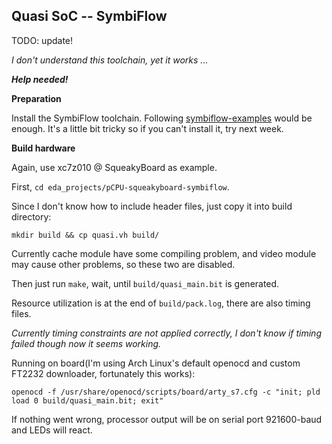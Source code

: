 ## Quasi SoC -- SymbiFlow

TODO: update!

*I don't understand this toolchain, yet it works ...*

***Help needed!***

**Preparation**

Install the SymbiFlow toolchain. Following [symbiflow-examples](https://symbiflow-examples.readthedocs.io/en/latest/getting-symbiflow.html) would be enough. It's a little bit tricky so if you can't install it, try next week. 

**Build hardware**

Again, use xc7z010 @ SqueakyBoard as example. 

First, `cd eda_projects/pCPU-squeakyboard-symbiflow`. 

Since I don't know how to include header files, just copy it into build directory:

`mkdir build && cp quasi.vh build/`

Currently cache module have some compiling problem, and video module may cause other problems, so these two are disabled. 

Then just run `make`, wait, until `build/quasi_main.bit` is generated. 

Resource utilization is at the end of `build/pack.log`, there are also timing files.

*Currently timing constraints are not applied correctly, I don't know if timing failed though now it seems working.*

Running on board(I'm using Arch Linux's default openocd and custom FT2232 downloader, fortunately this works): 

`openocd -f /usr/share/openocd/scripts/board/arty_s7.cfg -c "init; pld load 0 build/quasi_main.bit; exit"`

If nothing went wrong, processor output will be on serial port 921600-baud and LEDs will react. 

